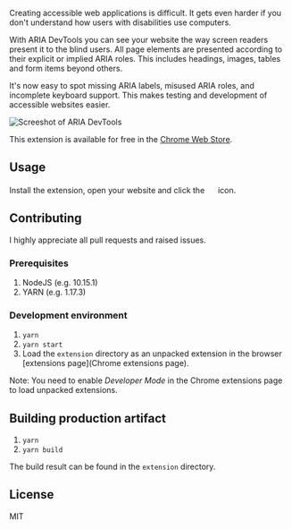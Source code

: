 Creating accessible web applications is difficult. It gets even harder if you don't understand how users with disabilities use computers. 

With ARIA DevTools you can see your website the way screen readers present it to the blind users. All page elements are presented according to their explicit or implied ARIA roles. This includes headings, images, tables and form items beyond others. 

It's now easy to spot missing ARIA labels, misused ARIA roles, and incomplete keyboard support. This makes testing and development of accessible websites easier.

![Screeshot of ARIA DevTools](https://lh3.googleusercontent.com/MhZVpZIrzkP7QEQqJYy5qOfvJuM3Ns52Ri7npeU7XHl24buihw-b8d9cl1jeL8hvuvOHaJA_=w640-h400-e365-rj-sc0x00ffffff)

This extension is available for free in the [Chrome Web Store](https://chrome.google.com/webstore/detail/aria-devtools/dneemiigcbbgbdjlcdjjnianlikimpck?hl=en).

## Usage
Install the extension, open your website and click the 
<img src="https://github.com/ziolko/accessibility/raw/master/extension/logo-256.png" width="16"> icon.

## Contributing
I highly appreciate all pull requests and raised issues.  

### Prerequisites
1. NodeJS (e.g. 10.15.1)
2. YARN (e.g. 1.17.3)

### Development environment
1. `yarn`
2. `yarn start`
3. Load the `extension` directory as an unpacked extension 
in the browser [extensions page](Chrome extensions page). 

Note: You need to enable _Developer Mode_ in the Chrome extensions 
page to load unpacked extensions. 

## Building production artifact 
1. `yarn`
2. `yarn build` 

The build result can be found in the `extension` directory.

## License 
MIT